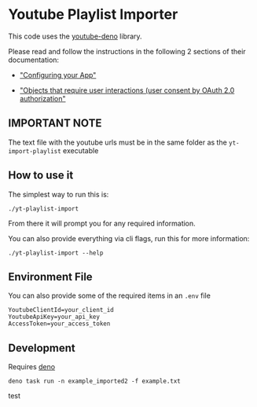 # Youtube Playlist Importer

This code uses the [youtube-deno](https://github.com/akshgpt7/youtube-deno) library.

Please read and follow the instructions in the following 2 sections of their documentation:

- ["Configuring your App"](https://github.com/akshgpt7/youtube-deno#configuring-your-app)

- ["Objects that require user interactions (user consent by OAuth 2.0 authorization"](https://github.com/akshgpt7/youtube-deno#objects-that-require-user-interactions-user-consent-by-oauth-20-authorization)

## IMPORTANT NOTE

The text file with the youtube urls must be in the same folder as the `yt-import-playlist` executable

## How to use it

The simplest way to run this is:

```
./yt-playlist-import
```

From there it will prompt you for any required information.

You can also provide everything via cli flags, run this for more information:

```
./yt-playlist-import --help
```

## Environment File

You can also provide some of the required items in an `.env` file

```
YoutubeClientId=your_client_id
YoutubeApiKey=your_api_key
AccessToken=your_access_token
```

## Development

Requires [deno](https://docs.deno.com/runtime/manual/getting_started/installation)

```
deno task run -n example_imported2 -f example.txt
```

test
